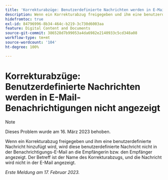 ```yaml
---
title: 'Korrekturabzüge: Benutzerdefinierte Nachrichten werden in E-Mail-Benachrichtigungen nicht angezeigt'
description: Wenn ein Korrekturabzug freigegeben und ihm eine benutzerdefinierte Nachricht hinzufügt wird, wird diese benutzerdefinierte Nachricht nicht in der Benachrichtigungs-E-Mail an die Empfängerin bzw. den Empfänger angezeigt. Der Betreff ist der Name des Korrekturabzugs, und die Nachricht wird nicht in der E-Mail angezeigt.
hidefromtoc: true
exl-id: 84796996-8b34-464c-b219-3c730d6003aa
feature: Digital Content and Documents
source-git-commit: 386528d7b99053a4da6982e2140933c5cd348a08
workflow-type: tm+mt
source-wordcount: '104'
ht-degree: 100%

---
```


# Korrekturabzüge: Benutzerdefinierte Nachrichten werden in E-Mail-Benachrichtigungen nicht angezeigt

>[!NOTE]
>
>Dieses Problem wurde am 16. März 2023 behoben.

Wenn ein Korrekturabzug freigegeben und ihm eine benutzerdefinierte Nachricht hinzufügt wird, wird diese benutzerdefinierte Nachricht nicht in der Benachrichtigungs-E-Mail an die Empfängerin bzw. den Empfänger angezeigt. Der Betreff ist der Name des Korrekturabzugs, und die Nachricht wird nicht in der E-Mail angezeigt.

_Erste Meldung am 17. Februar 2023._
